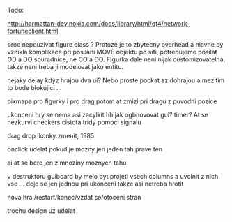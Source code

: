 Todo:

http://harmattan-dev.nokia.com/docs/library/html/qt4/network-fortuneclient.html



proc nepouzivat figure class ? Protoze je to zbytecny overhead a hlavne by vznikla komplikace pri posilani MOVE objektu po siti, potrebujeme posilat OD a DO souradnice, ne CO a DO. FIgurka dale neni nijak customizovatelna, takze neni treba ji modelovat jako entitu.





nejaky delay kdyz hrajou dva ui? Nebo proste pockat az dohrajou a mezitim to bude blokujici ...


pixmapa pro figurky i pro drag potom
at zmizi pri dragu z puvodni pozice







ukonceni hry se nema asi zacylkit hh
jak ogbnovovat gui? timer? At se nezkurvi checkers cistota tridy pomoci signalu


drag drop ikonky zmenit, 1985



onclick udelat pokud je mozny jen jeden tah prave ten

ai at se bere jen z mnoziny moznych tahu

v destruktoru guiboard by melo byt projeti vsech columns a uvolnit z nich vse ... deje se jen jednou pri ukonceni takze asi netreba hrotit

nova hra /restart/konec/vzdat se/otoceni stran

trochu design uz udelat
